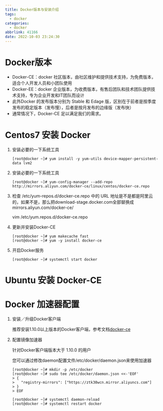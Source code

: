 ```yaml
---
title: Docker版本与安装介绍
tags:
  - docker
categories:
  - docker
abbrlink: 41166
date: 2022-10-03 23:24:30
---
```


# Docker版本

- Docker-CE：docker 社区版本，由社区维护和提供技术支持，为免费版本，适合个人开发人员和小团队使用
- Docker-EE：docker 企业版本，为收费版本，有售后团队和技术团队提供技术支持，专为企业开发和IT团队而设计
- 此外Docker 的发布版本分别为 Stable 和 Edage 版，区别在于前者是按季度发布的稳定版本（发布慢），后者是按月发布的边缘版（发布快）
- 通常情况下，Docker-CE 足以满足我们的需求。



# Centos7 安装 Docker 

1. 安装必要的一下系统工具

   ```shell
   [root@docker ~]# yum install -y yum-utils device-mapper-persistent-data lvm2
   ```

2. 安装必要的一下系统工具

   ```shell
   [root@docker ~]# yum-config-manager --add-repo http://mirrors.aliyun.com/docker-ce/linux/centos/docker-ce.repo
   ```

3. 检查  /etc/yum-repos.d/docker-ce.repo 中的 URL 地址是不是都是阿里云的，如果不是，那么把download-stage.docker.com全部替换成mirrors.aliyun.com/docker-ce/

   vim /etc/yum.repos.d/docker-ce.repo

4. 更新并安装Docker-CE

   ```shell
   [root@docker ~]# yum makecache fast
   [root@docker ~]# yum -y install docker-ce
   ```

5. 开启Docker服务

   ```shell
   [root@docker ~]# systemctl start docker
   ```

# Ubuntu 安装 Docker-CE





# Docker 加速器配置

1. 安装／升级Docker客户端

   推荐安装1.10.0以上版本的Docker客户端，参考文档[docker-ce](https://yq.aliyun.com/articles/110806)

2. 配置镜像加速器

   针对Docker客户端版本大于 1.10.0 的用户

   您可以通过修改daemon配置文件/etc/docker/daemon.json来使用加速器

   ```shell
   [root@docker ~]# mkdir -p /etc/docker
   [root@docker ~]# sudo tee /etc/docker/daemon.json <<-'EOF'
   > {
   >   "registry-mirrors": ["https://ztk30wcn.mirror.aliyuncs.com"]
   > }
   > EOF
   
   [root@docker ~]# systemctl daemon-reload
   [root@docker ~]# systemctl restart docker
   ```

   


